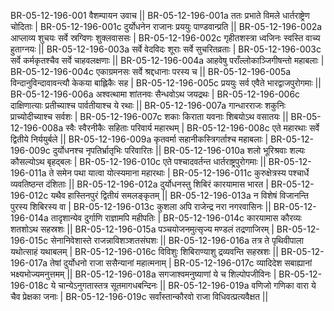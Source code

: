 BR-05-12-196-001  	वैशम्पायन उवाच ||
BR-05-12-196-001a	ततः प्रभाते विमले धार्तराष्ट्रेण चोदिताः |
BR-05-12-196-001c	दुर्योधनेन राजानः प्रययुः पाण्डवान्प्रति ||
BR-05-12-196-002a	आप्लाव्य शुचयः सर्वे स्रग्विणः शुक्लवाससः |
BR-05-12-196-002c	गृहीतशस्त्रा ध्वजिनः स्वस्ति वाच्य हुताग्नयः ||
BR-05-12-196-003a	सर्वे वेदविदः शूराः सर्वे सुचरितव्रताः |
BR-05-12-196-003c	सर्वे कर्मकृतश्चैव सर्वे चाहवलक्षणाः ||
BR-05-12-196-004a	आहवेषु पराँल्लोकाञ्जिगीषन्तो महाबलाः |
BR-05-12-196-004c	एकाग्रमनसः सर्वे श्रद्दधानाः परस्य च ||
BR-05-12-196-005a	विन्दानुविन्दावावन्त्यौ केकया बाह्लिकैः सह |
BR-05-12-196-005c	प्रययुः सर्व एवैते भारद्वाजपुरोगमाः ||
BR-05-12-196-006a	अश्वत्थामा शांतनवः सैन्धवोऽथ जयद्रथः |
BR-05-12-196-006c	दाक्षिणात्याः प्रतीच्याश्च पार्वतीयाश्च ये रथाः ||
BR-05-12-196-007a	गान्धारराजः शकुनिः प्राच्योदीच्याश्च सर्वशः |
BR-05-12-196-007c	शकाः किराता यवनाः शिबयोऽथ वसातयः ||
BR-05-12-196-008a	स्वैः स्वैरनीकैः सहिताः परिवार्य महारथम् |
BR-05-12-196-008c	एते महारथाः सर्वे द्वितीये निर्ययुर्बले ||
BR-05-12-196-009a	कृतवर्मा सहानीकस्त्रिगर्ताश्च महाबलाः |
BR-05-12-196-009c	दुर्योधनश्च नृपतिर्भ्रातृभिः परिवारितः ||
BR-05-12-196-010a	शलो भूरिश्रवाः शल्यः कौसल्योऽथ बृहद्बलः |
BR-05-12-196-010c	एते पश्चादवर्तन्त धार्तराष्ट्रपुरोगमाः ||
BR-05-12-196-011a	ते समेन पथा यात्वा योत्स्यमाना महारथाः |
BR-05-12-196-011c	कुरुक्षेत्रस्य पश्चार्धे व्यवतिष्ठन्त दंशिताः ||
BR-05-12-196-012a	दुर्योधनस्तु शिबिरं कारयामास भारत |
BR-05-12-196-012c	यथैव हास्तिनपुरं द्वितीयं समलङ्कृतम् ||
BR-05-12-196-013a	न विशेषं विजानन्ति पुरस्य शिबिरस्य वा |
BR-05-12-196-013c	कुशला अपि राजेन्द्र नरा नगरवासिनः ||
BR-05-12-196-014a	तादृशान्येव दुर्गाणि राज्ञामपि महीपतिः |
BR-05-12-196-014c	कारयामास कौरव्यः शतशोऽथ सहस्रशः ||
BR-05-12-196-015a	पञ्चयोजनमुत्सृज्य मण्डलं तद्रणाजिरम् |
BR-05-12-196-015c	सेनानिवेशास्ते राजन्नाविशञ्शतसंघशः ||
BR-05-12-196-016a	तत्र ते पृथिवीपाला यथोत्साहं यथाबलम् |
BR-05-12-196-016c	विविशुः शिबिराण्याशु द्रव्यवन्ति सहस्रशः ||
BR-05-12-196-017a	तेषां दुर्योधनो राजा ससैन्यानां महात्मनाम् |
BR-05-12-196-017c	व्यादिदेश सबाह्यानां भक्ष्यभोज्यमनुत्तमम् ||
BR-05-12-196-018a	सगजाश्वमनुष्याणां ये च शिल्पोपजीविनः |
BR-05-12-196-018c	ये चान्येऽनुगतास्तत्र सूतमागधबन्दिनः ||
BR-05-12-196-019a	वणिजो गणिका वारा ये चैव प्रेक्षका जनाः |
BR-05-12-196-019c	सर्वांस्तान्कौरवो राजा विधिवत्प्रत्यवैक्षत ||
